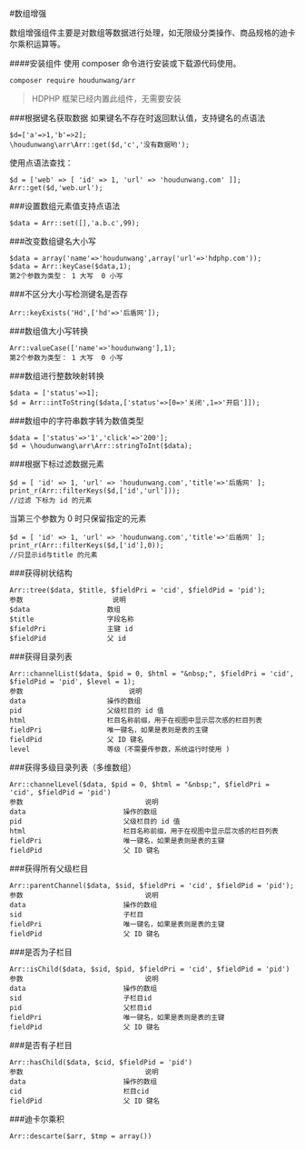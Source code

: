 #数组增强

数组增强组件主要是对数组等数据进行处理，如无限级分类操作、商品规格的迪卡尔乘积运算等。

####安装组件
使用 composer 命令进行安装或下载源代码使用。

```
composer require houdunwang/arr
```
> HDPHP 框架已经内置此组件，无需要安装

###根据键名获取数据
如果键名不存在时返回默认值，支持键名的点语法
```
$d=['a'=>1,'b'=>2];
\houdunwang\arr\Arr::get($d,'c','没有数据哟');
```
使用点语法查找：
```
$d = ['web' => [ 'id' => 1, 'url' => 'houdunwang.com' ]];
Arr::get($d,'web.url');
```

###设置数组元素值支持点语法
```
$data = Arr::set([],'a.b.c',99);
```

###改变数组键名大小写
```
$data = array('name'=>'houdunwang',array('url'=>'hdphp.com'));
$data = Arr::keyCase($data,1); 
第2个参数为类型： 1 大写  0 小写
```

###不区分大小写检测键名是否存
```
Arr::keyExists('Hd',['hd'=>'后盾网']);
```

###数组值大小写转换
```
Arr::valueCase(['name'=>'houdunwang'],1); 
第2个参数为类型： 1 大写  0 小写
```

###数组进行整数映射转换
```
$data = ['status'=>1];
$d = Arr::intToString($data,['status'=>[0=>'关闭',1=>'开启']]); 
```

###数组中的字符串数字转为数值类型
```
$data = ['status'=>'1','click'=>'200'];
$d = \houdunwang\arr\Arr::stringToInt($data); 
```

###根据下标过滤数据元素
```
$d = [ 'id' => 1, 'url' => 'houdunwang.com','title'=>'后盾网' ];
print_r(Arr::filterKeys($d,['id','url']));
//过滤 下标为 id 的元素
```

当第三个参数为 0 时只保留指定的元素
```
$d = [ 'id' => 1, 'url' => 'houdunwang.com','title'=>'后盾网' ];
print_r(Arr::filterKeys($d,['id'],0));
//只显示id与title 的元素
```

###获得树状结构

```
Arr::tree($data, $title, $fieldPri = 'cid', $fieldPid = 'pid');
参数                   	说明
$data                 	数组
$title                	字段名称
$fieldPri             	主键 id
$fieldPid             	父 id
```

###获得目录列表
```
Arr::channelList($data, $pid = 0, $html = "&nbsp;", $fieldPri = 'cid', $fieldPid = 'pid', $level = 1);
参数                      	说明 
data                 	操作的数组
pid                  	父级栏目的 id 值
html                	栏目名称前缀，用于在视图中显示层次感的栏目列表 
fieldPri              	唯一键名，如果是表则是表的主键
fieldPid              	父 ID 键名
level                 	等级（不需要传参数，系统运行时使用 ) 
```

###获得多级目录列表（多维数组）
```
Arr::channelLevel($data, $pid = 0, $html = "&nbsp;", $fieldPri = 'cid', $fieldPid = 'pid') 
参数                          	说明
data                      	操作的数组
pid                      	父级栏目的 id 值
html                     	栏目名称前缀，用于在视图中显示层次感的栏目列表
fieldPri                 	唯一键名，如果是表则是表的主键
fieldPid                  	父 ID 键名
```

###获得所有父级栏目
```
Arr::parentChannel($data, $sid, $fieldPri = 'cid', $fieldPid = 'pid');
参数                          	说明
data                      	操作的数组
sid                      	子栏目
fieldPri                 	唯一键名，如果是表则是表的主键
fieldPid                  	父 ID 键名

```

###是否为子栏目
```
Arr::isChild($data, $sid, $pid, $fieldPri = 'cid', $fieldPid = 'pid')
参数                          	说明
data                      	操作的数组
sid                      	子栏目id
pid                      	父栏目id
fieldPri                 	唯一键名，如果是表则是表的主键
fieldPid                  	父 ID 键名
```

###是否有子栏目
```
Arr::hasChild($data, $cid, $fieldPid = 'pid')
参数                          	说明
data                      	操作的数组
cid                      	栏目cid
fieldPid                  	父 ID 键名
```

###迪卡尔乘积
```
Arr::descarte($arr, $tmp = array())
```

